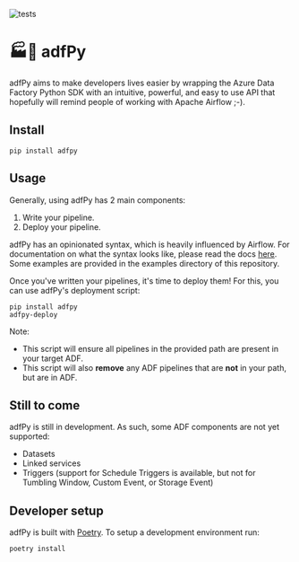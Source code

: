 ![tests](https://github.com/danielvdende/adfpy/actions/workflows/lint_test.yml/badge.svg)
# 🏭🍰 adfPy
adfPy aims to make developers lives easier by wrapping the Azure Data Factory Python SDK with an intuitive, powerful, and easy to use API that hopefully will remind people of working with Apache Airflow ;-). 

## Install
```shell
pip install adfpy
```

## Usage
Generally, using adfPy has 2 main components:
1. Write your pipeline.
2. Deploy your pipeline.

adfPy has an opinionated syntax, which is heavily influenced by Airflow. For documentation on what the syntax looks like, please read the docs [here]().
Some examples are provided in the examples directory of this repository.


Once you've written your pipelines, it's time to deploy them! For this, you can use adfPy's deployment script:
```shell
pip install adfpy
adfpy-deploy
```
Note:
- This script will ensure all pipelines in the provided path are present in your target ADF.
- This script will also **remove** any ADF pipelines that are **not** in your path, but are in ADF.

## Still to come
adfPy is still in development. As such, some ADF components are not yet supported:
- Datasets
- Linked services
- Triggers (support for Schedule Triggers is available, but not for Tumbling Window, Custom Event, or Storage Event)

## Developer setup
adfPy is built with [Poetry](https://python-poetry.org/). To setup a development environment run:
```shell
poetry install
```
